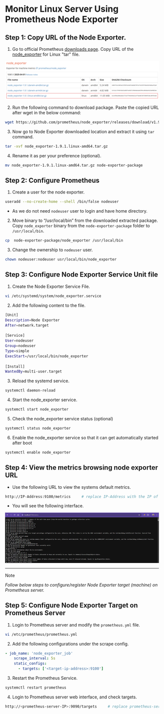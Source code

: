 # Monitor Linux Server Using Prometheus Node Exporter
## Step 1: Copy URL of the Node Exporter.
1. Go to official Prometheus [downloads page](https://prometheus.io/download/). Copy URL of the [node_exporter](https://prometheus.io/download/#node_exporter) for Linux "tar" file.

![Node Exporter Download Page](images/node_exporter_download_page.png)

2. Run the following command to download package. Paste the copied URL after wget in the below command:
```bash
wget https://github.com/prometheus/node_exporter/releases/download/v1.9.1/node_exporter-1.9.1.linux-amd64.tar.gz
```

3. Now go to Node Exporter downloaded location and extract it using `tar` command.
```bash
tar -xvf node_exporter-1.9.1.linux-amd64.tar.gz
```

4. Rename it as per your preference (optional).
```bash
mv node_exporter-1.9.1.linux-amd64.tar.gz node-exporter-package
```

## Step 2: Configure Prometheus
1. Create a user for the node exporter.
```bash
useradd --no-create-home --shell /bin/false nodeuser
```
- As we do not need `nodeuser` user to login and have home directory.

2. Move binary to “/usr/local/bin” from the downloaded extracted package.
Copy `node_exporter` binary from the `node-exporter-package` folder to `/usr/local/bin`.
```bash
cp  node-exporter-package/node_exporter /usr/local/bin
```

3. Change the ownership to `nodeuser` user.
```bash
chown nodeuser:nodeuser usr/local/bin/node_exporter
```

## Step 3: Configure Node Exporter Service Unit file
1. Create the Node Exporter Service File.
```bash
vi /etc/systemd/system/node_exporter.service
```

2. Add the following content to the file.
```bash
[Unit]
Description=Node Exporter
After=network.target

[Service]
User=nodeuser
Group=nodeuser
Type=simple
ExecStart=/usr/local/bin/node_exporter

[Install]
WantedBy=multi-user.target
```

3. Reload the systemd service.
```bash
systemctl daemon-reload
```

4. Start the node_exporter service.
```bash
systemctl start node_exporter
```

5. Check the node_exporter service status (optional)
```bash
systemctl status node_exporter
```

6. Enable the node_exporter service so that it can get automatically started after boot
```bash
systemctl enable node_exporter
```

## Step 4: View the metrics browsing node exporter URL
- Use the following URL to view the systems default metrics.
```bash
http://IP-Address:9100/metrics     # replace IP-Address with the IP of you host (localhost) or VM
```
- You will see the following interface.

![Node Exporter Metrics](images/node_exporter_metrics.png)

---

> [!NOTE]
> *Follow below steps to configure/register Node Exporter target (machine) on Prometheus server.*

## Step 5: Configure Node Exporter Target on Prometheus Server
1. Login to Prometheus server and modify the `prometheus.yml` file.
```bash
vi /etc/prometheus/prometheus.yml
```

2. Add the following configurations under the scrape config.
```yaml
- job_name: 'node_exporter_job'
    scrape_interval: 5s
    static_configs:
      - targets: ['<target-ip-address>:9100']
```

3. Restart the Prometheus Service.
```bash
systemctl restart prometheus
```

4. Login to Prometheus server web interface, and check targets.
```bash
http://<prometheus-server-IP>:9090/targets     # replace prometheus-server-IP with the IP of you host (localhost) or VM
```